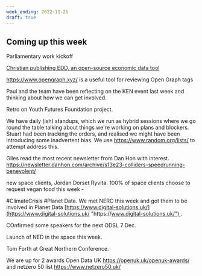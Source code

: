 ```yaml
---
week_ending: 2022-11-25
draft: true
---
```

## Coming up this week

Parliamentary work kickoff

[Christian publishing EDD, an open-source economic data tool](https://open-innovations.org/blog/2022-11-21-knaresborough-economic-dashboard)

https://www.opengraph.xyz/ is a useful tool for reviewing Open Graph tags

Paul and the team have been reflecting on the KEN event last week and thinking about how we can get involved.

Retro on Youth Futures Foundation project.

We have daily (ish) standups, which we run as hybrid sessions where we go round the table talking about things we're working on plans and blockers. Stuart had been tracking the orders, and realised we might have been introducing some inadvertent bias. We use https://www.random.org/lists/ to attempt address this.

Giles read the most recent newsletter from Dan Hon with interest. https://newsletter.danhon.com/archive/s13e23-colliders-speedrunning-benevolent/

new space clients, Jordan Dorset Ryvita. 100% of space clients choose to request vegan food this week - 

\#ClimateCrisis #Planet Data. We met NERC this week and got them to be involved in Planet Data [https://www.digital-solutions.uk/](https://www.digital-solutions.uk/ "https\://www.digital-solutions.uk/") .

COnfirmed some speakers for the next ODSL 7 Dec.

Launch of NED in the space this week.

Tom Forth at Great Northern Conference.

We are up for 2 awards Open Data UK https://openuk.uk/openuk-awards/ and netzero 50 list https://www.netzero50.uk/